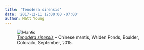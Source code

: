 ```yaml
---
title: 'Tenodera sinensis'
date: '2017-12-11 12:00:00 -07:00'
author: Matt Young
---
```


<figure>
<img src="{{ site.baseurl }}/uploads/2017/DSC00747_Mantis_600_2.JPG" alt="Mantis"/>
<figcaption>
<a href="https://en.wikipedia.org/wiki/Chinese_mantis"><i>Tenodera sinensis</i></a> &ndash; Chinese mantis, Walden Ponds, Boulder, Colorado, September, 2015. 
</figcaption>
</figure>
